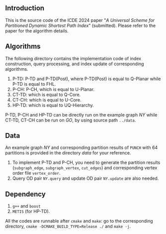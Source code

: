 ## Introduction
This is the source code of the ICDE 2024 paper "*A Universal Scheme for Partitioned Dynamic Shortest Path Index*" (submitted). Please refer to the paper for the algorithm details.

## Algorithms

The following directory contains the implementation code of index construction, query processing, and index update of corresponding algorithms.

1. P-TD: P-TD and P-TD(Post), where P-TD(Post) is equal to Q-Planar while P-TD is equal to FHL.
1. P-CH: P-CH, which is equal to U-Planar.
1. CT-TD: which is equal to Q-Core.
1. CT-CH: which is equal to U-Core.
1. HP-TD: which is equal to UQ-Hierarchy.

P-TD, P-CH and HP-TD can be directly run on the example graph *NY* while CT-TD, CT-CH can be run on *GO*, by using source path `../data`.

## Data
An example graph *NY* and corresponding partition results of `PUNCH` with 64 partitions is provided in the directory *data* for your reference.

1. To implement P-TD and P-CH, you need to generate the partition results (`subgraph_edge`, `subgraph_vertex`, `cut_edges`) and corresponding vertex order file `vertex_order`.
2. Query OD pair `NY.query` and update OD pair `NY.update` are also needed.


## Dependency

1. `g++` and `boost`
1. `METIS` (for HP-TD).

All the codes are runnable after `cmake` and `make`: go to the corresponding directory, `cmake -DCMAKE_BUILD_TYPE=Release ./` and `make -j`.

